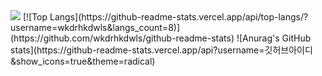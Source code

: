 <img src="https://img.shields.io/badge/React-61DAFB?style=flat&logo=React&logoColor=white"/>
[![Top Langs](https://github-readme-stats.vercel.app/api/top-langs/?username=wkdrhkdwls&langs_count=8)](https://github.com/wkdrhkdwls/github-readme-stats)
![Anurag's GitHub stats](https://github-readme-stats.vercel.app/api?username=깃허브아이디&show_icons=true&theme=radical) 
<!--
**wkdrhkdwls/wkdrhkdwls** is a ✨ _special_ ✨ repository because its `README.md` (this file) appears on your GitHub profile.

Here are some ideas to get you started:

- 🔭 I’m currently working on ...
- 🌱 I’m currently learning ...
- 👯 I’m looking to collaborate on ...
- 🤔 I’m looking for help with ...
- 💬 Ask me about ...
- 📫 How to reach me: ...
- 😄 Pronouns: ...
- ⚡ Fun fact: ...
-->
